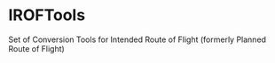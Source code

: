 IROFTools
=========

Set of Conversion Tools for Intended Route of Flight (formerly Planned Route of Flight)